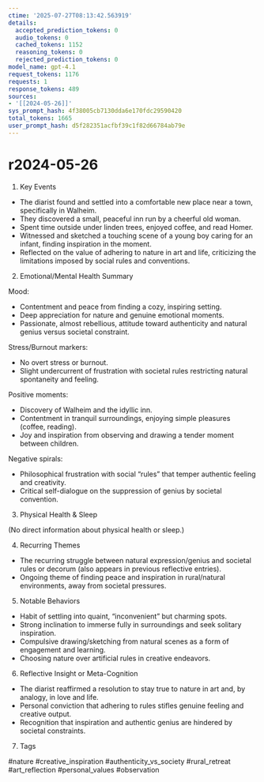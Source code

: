 ```yaml
---
ctime: '2025-07-27T08:13:42.563919'
details:
  accepted_prediction_tokens: 0
  audio_tokens: 0
  cached_tokens: 1152
  reasoning_tokens: 0
  rejected_prediction_tokens: 0
model_name: gpt-4.1
request_tokens: 1176
requests: 1
response_tokens: 489
sources:
- '[[2024-05-26]]'
sys_prompt_hash: 4f38005cb7130dda6e170fdc29590420
total_tokens: 1665
user_prompt_hash: d5f282351acfbf39c1f82d66784ab79e
---
```

# r2024-05-26

1. Key Events

- The diarist found and settled into a comfortable new place near a town, specifically in Walheim.
- They discovered a small, peaceful inn run by a cheerful old woman.
- Spent time outside under linden trees, enjoyed coffee, and read Homer.
- Witnessed and sketched a touching scene of a young boy caring for an infant, finding inspiration in the moment.
- Reflected on the value of adhering to nature in art and life, criticizing the limitations imposed by social rules and conventions.

2. Emotional/Mental Health Summary

Mood:
- Contentment and peace from finding a cozy, inspiring setting.
- Deep appreciation for nature and genuine emotional moments.
- Passionate, almost rebellious, attitude toward authenticity and natural genius versus societal constraint.

Stress/Burnout markers:
- No overt stress or burnout.
- Slight undercurrent of frustration with societal rules restricting natural spontaneity and feeling.

Positive moments:
- Discovery of Walheim and the idyllic inn.
- Contentment in tranquil surroundings, enjoying simple pleasures (coffee, reading).
- Joy and inspiration from observing and drawing a tender moment between children.

Negative spirals:
- Philosophical frustration with social “rules” that temper authentic feeling and creativity.
- Critical self-dialogue on the suppression of genius by societal convention.

3. Physical Health & Sleep

(No direct information about physical health or sleep.)

4. Recurring Themes

- The recurring struggle between natural expression/genius and societal rules or decorum (also appears in previous reflective entries).
- Ongoing theme of finding peace and inspiration in rural/natural environments, away from societal pressures.

5. Notable Behaviors

- Habit of settling into quaint, “inconvenient” but charming spots.
- Strong inclination to immerse fully in surroundings and seek solitary inspiration.
- Compulsive drawing/sketching from natural scenes as a form of engagement and learning.
- Choosing nature over artificial rules in creative endeavors.

6. Reflective Insight or Meta-Cognition

- The diarist reaffirmed a resolution to stay true to nature in art and, by analogy, in love and life.
- Personal conviction that adhering to rules stifles genuine feeling and creative output.
- Recognition that inspiration and authentic genius are hindered by societal constraints.

7. Tags

#nature #creative_inspiration #authenticity_vs_society #rural_retreat #art_reflection #personal_values #observation